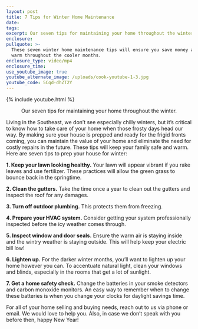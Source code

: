 ```yaml
---
layout: post
title: 7 Tips for Winter Home Maintenance
date:
tags:
excerpt: Our seven tips for maintaining your home throughout the winter.
enclosure:
pullquote: >-
  These seven winter home maintenance tips will ensure you save money and stay
  warm throughout the cooler months.
enclosure_type: video/mp4
enclosure_time:
use_youtube_image: true
youtube_alternate_image: /uploads/cook-youtube-1-3.jpg
youtube_code: 5Cqd-dhZT2Y
---
```


{% include youtube.html %}<center>Our seven tips for maintaining your home throughout the winter.</center>

Living in the Southeast, we don’t see especially chilly winters, but it’s critical to know how to take care of your home when those frosty days head our way. By making sure your house is prepped and ready for the frigid fronts coming, you can maintain the value of your home and eliminate the need for costly repairs in the future. These tips will keep your family safe and warm. Here are seven tips to prep your house for winter:

**1\. Keep your lawn looking healthy.** Your lawn will appear vibrant if you rake leaves and use fertilizer. These practices will allow the green grass to bounce back in the springtime.&nbsp;

**2\. Clean the gutters.** Take the time once a year to clean out the gutters and inspect the roof for any damages.

**3\. Turn off outdoor plumbing.** This protects them from freezing.

**4\. Prepare your HVAC system.** Consider getting your system professionally inspected before the icy weather comes through.&nbsp;

**5\. Inspect window and door seals.** Ensure the warm air is staying inside and the wintry weather is staying outside. This will help keep your electric bill low\!&nbsp;

**6\. Lighten up.** For the darker winter months, you’ll want to lighten up your home however you can. To accentuate natural light, clean your windows and blinds, especially in the rooms that get a lot of sunlight.&nbsp;

**7\. Get a home safety check.** Change the batteries in your smoke detectors and carbon monoxide monitors. An easy way to remember when to change these batteries is when you change your clocks for daylight savings time.&nbsp;

For all of your home selling and buying needs, reach out to us via phone or email. We would love to help you. Also, in case we don’t speak with you before then, happy New Year\!&nbsp;<br>&nbsp;